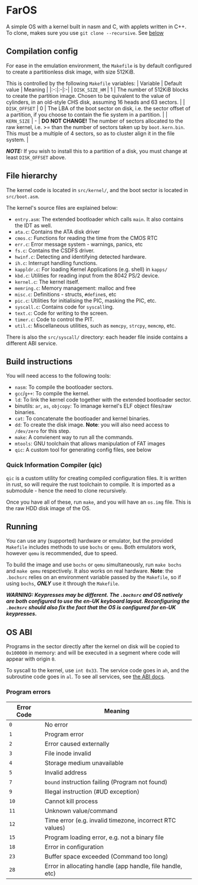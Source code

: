 # FarOS
A simple OS with a kernel built in nasm and C, with applets written in C++.
To clone, makes sure you use `git clone --recursive`. See [below](#quick-information-compiler-qic)

## Compilation config
For ease in the emulation environment, the `Makefile` is by default configured to create a partitionless disk image, with size 512KiB.

This is controlled by the following `Makefile` variables:
| Variable | Default value | Meaning |
|:-:|:-|:-|
| `DISK_SIZE_HM` | 1 | The number of 512KiB blocks to create the partition image. Chosen to be quivalent to the value of cylinders, in an old-style CHS disk, assuming 16 heads and 63 sectors. |
| `DISK_OFFSET` | 0 | The LBA of the boot sector on disk, i.e. the sector offset of a partition, if you choose to contain the fie system in a partition. |
| `KERN_SIZE` | - | **DO NOT CHANGE!** The number of sectors allocated to the raw kernel, i.e. >= than the number of sectors taken up by `boot.kern.bin`. This must be a multiple of 4 sectors, so as to cluster align it in the file system. |

***NOTE:*** If you wish to install this to a partition of a disk, you must change at least `DISK_OFFSET` above.

## File hierarchy
The kernel code is located in `src/kernel/`, and the boot sector is located in `src/boot.asm`.

The kernel's source files are explained below: 
- `entry.asm`: The extended bootloader which calls `main`. It also contains the IDT as well.
- `ata.c`: Contains the ATA disk driver
- `cmos.c`: Functions for reading the time from the CMOS RTC
- `err.c`: Error message system - warnings, panics, etc
- `fs.c`: Contains the CSDFS driver.
- `hwinf.c`: Detecting and identifying detected hardware.
- `ih.c`: Interrupt handling functions.
- `kappldr.c`: For loading Kernel Applications (e.g. shell) in `kapps/`
- `kbd.c`: Utilities for reading input from the 8042 PS/2 device.
- `kernel.c`: The kernel itself.
- `memring.c`: Memory management: malloc and free
- `misc.c`: Definitions - structs, `#define`s, etc
- `pic.c`: Utilities for initialising the PIC, masking the PIC, etc.
- `syscall.c`: Contains code for `syscall`ing.
- `text.c`: Code for writing to the screen.
- `timer.c`: Code to control the PIT.
- `util.c`: Miscellaneous utilities, such as `memcpy`, `strcpy`, `memcmp`, etc.

There is also the `src/syscall/` directory: each header file inside contains a different ABI service.

## Build instructions
You will need access to the following tools:

- `nasm`: To compile the bootloader sectors.
- `gcc`/`g++`: To compile the kernel.
- `ld`: To link the kernel code together with the extended bootloader sector.
- binutils: `ar`, `as`, `objcopy`: To imanage kernel's ELF object files/raw binaries.
- `cat`: To concatenate the bootloader and kernel binaries.
- `dd`: To create the disk image. **Note**: you will also need access to `/dev/zero` for this step.
- `make`: A convienent way to run all the commands.
- `mtools`: GNU toolchain that allows manipulation of FAT images
- `qic`: A custom tool for generating config files, see below

### Quick Information Compiler (qic)
`qic` is a custom utility for creating compiled configuration files. It is written in rust, so will require the rust toolchain to compile.
It is imported as a submodule - hence the need to clone recursively.

Once you have all of these, run `make`, and you will have an `os.img` file. This is the raw HDD disk image of the OS.

## Running
You can use any (supported) hardware or emulator, but the provided `Makefile` includes methods to use `bochs` or `qemu`. Both emulators work, however `qemu` is recommended, due to speed.

To build the image and use `bochs` or `qemu` simultaneously, run `make bochs` and `make qemu` respectively.
It also works on real hardware.
**Note**: the `.bochsrc` relies on an environment variable passed by the `Makefile`, so if using `bochs`, ***ONLY*** use it through the `Makefile`.

***WARNING: Keypresses may be different. The `.bochsrc` and OS natively are both configured to use the en-UK keyboard layout. Reconfiguring the `.bochsrc` should also fix the fact that the OS is configured for en-UK keypresses.***

## OS ABI
Programs in the sector directly after the kernel on disk will be copied to `0x100000` in memory: and will be executed in a segment where code will appear with origin `0`.

To syscall to the kernel, use `int 0x33`. The service code goes in `ah`, and the subroutine code goes in `al`. To see all services, see [the ABI docs](src/kernel/syscall/README.md).

### Program errors

| Error Code | Meaning |
|-|-|
| `0` | No error |
| `1` | Program error |
| `2` | Error caused externally |
| `3` | File inode invalid |
| `4` | Storage medium unavailable |
| `5` | Invalid address |
| `7` | `bound` instruction failing (Program not found) |
| `9` | Illegal instruction (#UD exception) |
| `10` | Cannot kill process |
| `11` | Unknown value/command |
| `12` | Time error (e.g. invalid timezone, incorrect RTC values) |
| `15` | Program loading error, e.g. not a binary file |
| `18` | Error in configuration |
| `23` | Buffer space exceeded (Command too long) |
| `28` | Error in allocating handle (app handle, file handle, etc) |

